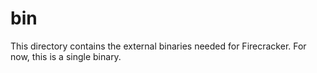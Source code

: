 # bin

This directory contains the external binaries needed for Firecracker. For now, this is a single binary.
